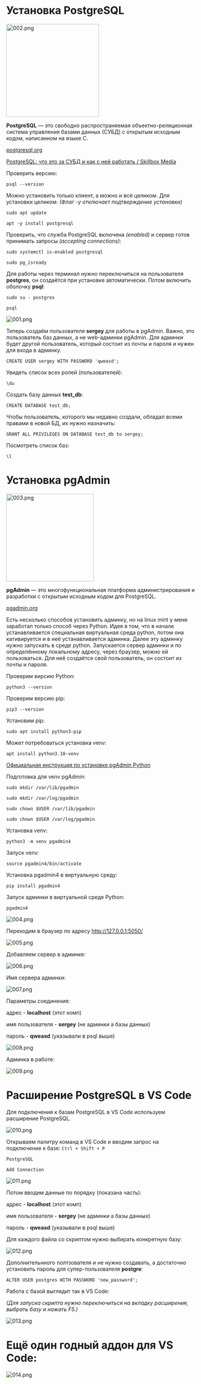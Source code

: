 # Установка PostgreSQL

<img src="_img_install_PostgreSQL/002.png" title="" alt="002.png" width="247">

**PostgreSQL** — это свободно распространяемая объектно-реляционная система управления базами данных (СУБД) с открытым исходным кодом, написанном на языке C.

[postgresql.org](https://www.postgresql.org/)

[PostgreSQL: что это за СУБД и как с ней работать / Skillbox Media](https://skillbox.ru/media/code/postgresql-vsye-chto-nuzhno-znat-dlya-bystrogo-starta/)

Проверить версию:

`psql --version`

Можно установить только клиент, а можно и всё целиком. Для установки целиком:
*(Флаг -y отключает подтверждение установки)*

`sudo apt update`

`apt -y install postgresql`

Проверить, что служба PostgreSQL включена *(enabled)* и сервер готов принимать запросы *(accepting connections)*:

`sudo systemctl is-enabled postgresql`

`sudo pg_isready`

Для работы через терминал нужно переключиться на пользователя **postgres**, он создаётся при установке автоматически. Потом включить оболочку **psql**:

`sudo su - postgres`

`psql`

![001.png](_img_install_PostgreSQL/001.png)

Теперь создаём пользователя **sergey** для работы в pgAdmin. Важно, это пользователь баз данных, а не web-админки pgAdmin. Для админки будет другой пользователь, который состоит из почты и пароля и нужен для входа в админку. 

`CREATE USER sergey WITH PASSWORD 'qweasd';`

Увидеть список всех ролей (пользователей):

`\du`

Создать базу данных **test_db**:

`CREATE DATABASE test_db;`

Чтобы пользователь, которого мы недавно создали, обладал всеми правами в новой БД, их нужно назначить:

`GRANT ALL PRIVILEGES ON DATABASE test_db to sergey;`

Посмотреть список баз:

`\l`

# Установка pgAdmin

<img title="" src="_img_install_PostgreSQL/003.png" alt="003.png" width="233">

**pgAdmin** — это многофункциональная платформа администрирования и разработки с открытым исходным кодом для PostgreSQL.

[pgadmin.org](https://www.pgadmin.org/)

Есть несколько способов установить админку, но на linux mint у меня заработал только способ через Python. Идея в том, что в начале устанавливается специальная виртуальная среда python, потом она кативируется и в неё устанавливается админка. Далее эту админку нужно запускать в среде python. Запускается сервер админки и по определённому локальному адресу, через браузер, можно ей пользоваться. Для неё создаётся свой пользователь, он состоит из почты и пароля.

Проверим вирсию Python:

`python3 --version`

Проверим версию pip:

`pip3 --version`

Установим pip:

`sudo apt install python3-pip`

Может потребоваться установка venv:

`apt install python3.10-venv`

[Официальная инструкция по установке pgAdmin Python](https://www.pgadmin.org/download/pgadmin-4-python/)

Подготовка для venv pgAdmin:

`sudo mkdir /var/lib/pgadmin`

`sudo mkdir /var/log/pgadmin`

`sudo chown $USER /var/lib/pgadmin`

`sudo chown $USER /var/log/pgadmin`

Установка venv:

`python3 -m venv pgadmin4`

Запуск venv:

`source pgadmin4/bin/activate`

Установка pgadmin4 в виртуальную среду:

`pip install pgadmin4`

Запуск админки в виртуальной среде Python:

`pgadmin4`

![004.png](_img_install_PostgreSQL/004.png)

Переходим в браузер по адресу http://127.0.0.1:5050/ 

![005.png](_img_install_PostgreSQL/005.png)

Добавляем сервер в админке:

![006.png](/home/sergey/doc/SQL/_img_install_PostgreSQL/006.png)

Имя сервера админки:

![007.png](/home/sergey/doc/SQL/_img_install_PostgreSQL/007.png)

Параметры соединения:

адрес - **localhost** (этот комп)

имя пользователя - **sergey** (не админки а базы данных)

пароль - **qweasd** (указывали в psql выше)

![008.png](_img_install_PostgreSQL/008.png)

Админка в работе:

![009.png](_img_install_PostgreSQL/009.png)

# Расширение PostgreSQL в VS Code

Для подключения к базам PostgreSQL в VS Code используем расширение PostgreSQL.

![010.png](_img_install_PostgreSQL/010.png)

Открываем палитру команд в VS Code и вводим запрос на подключение к базе:
`Ctrl + Shift + P`

`PostgreSQL`

`Add Connection`

![011.png](_img_install_PostgreSQL/011.png)

Потом вводим данные по порядку (показана часть):

адрес - **localhost** (этот комп)

имя пользователя - **sergey** (не админки а базы данных)

пароль - **qweasd** (указывали в psql выше)

Для каждого файла со скриптом нужно выбирать конкретную базу:

![012.png](_img_install_PostgreSQL/012.png)

Дополнительнного полтзователя и не нужно создавать, а достаточно установить пароль для супер-пользователя **postgre**:

`ALTER USER postgres WITH PASSWORD 'new_password';`

Работа с базой выглядит так в VS Code:

*(Для запуска скрипта нужно переключиться на вкладку расширения, выбрать базу и нажать F5.)*

![013.png](_img_install_PostgreSQL/013.png)

# Ещё один годный аддон для VS Code:

![014.png](/home/sergey/doc/SQL/_img_install_PostgreSQL/014.png)
